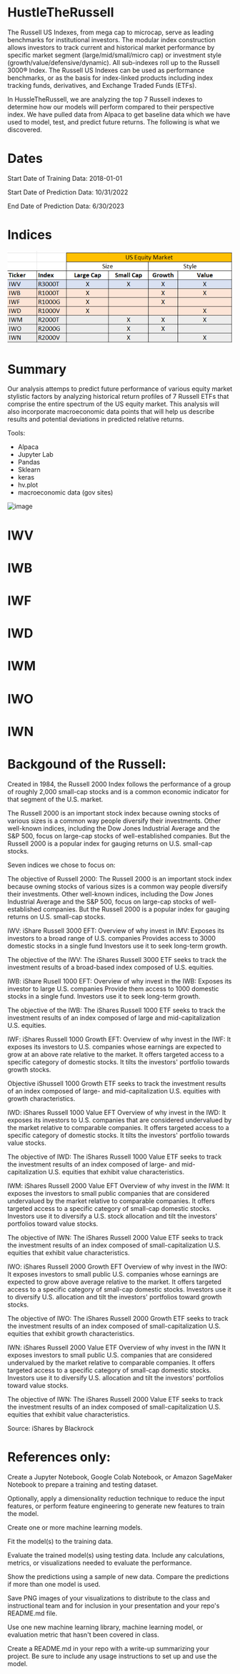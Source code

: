 # HustleTheRussell

The Russell US Indexes, from mega cap to microcap, serve as leading benchmarks for institutional investors. The modular index construction allows investors to track current and historical market performance by specific market segment (large/mid/small/micro cap) or investment style (growth/value/defensive/dynamic). All sub-indexes roll up to the Russell 3000® Index. The Russell US Indexes can be used as performance benchmarks, or as the basis for index-linked products including index tracking funds, derivatives, and Exchange Traded Funds (ETFs).

In HussleTheRussell, we are analyzing the top 7 Russell indexes to determine how our models will perform compared to their perspective index. We have pulled data from Alpaca to get baseline data which we have used to model, test, and predict future returns. The following is what we discovered.

# Dates

Start Date of Training Data: 2018-01-01

Start Date of Prediction Data: 10/31/2022

End Date of Prediction Data: 6/30/2023

# Indices

![](figures/image.png)

# Summary

Our analysis attemps to predict future performance of various equity market stylistic factors by analyzing historical return profiles of 7 Russell ETFs that comprise the entire spectrum of the US equity market. This analysis will also incorporate macroeconomic data points that will help us describe results and potential deviations in predicted relative returns. 

Tools:
* Alpaca
* Jupyter Lab
* Pandas
* Sklearn
* keras
* hv.plot
* macroeconomic data (gov sites)


![image](https://github.com/tjwentling/HustleTheRussell/assets/57773931/f601c6f7-a9c1-422e-8063-f6174c73d241)

# IWV
# IWB
# IWF
# IWD
# IWM
# IWO
# IWN

# Backgound of the Russell:

Created in 1984, the Russell 2000 Index follows the performance of a group of roughly 2,000 small-cap stocks and is a common economic indicator for that segment of the U.S. market.

The Russell 2000 is an important stock index because owning stocks of various sizes is a common way people diversify their investments. Other well-known indices, including the Dow Jones Industrial Average and the S&P 500, focus on large-cap stocks of well-established companies. But the Russell 2000 is a popular index for gauging returns on U.S. small-cap stocks.

Seven indices we chose to focus on:

The objective of Russell 2000: The Russell 2000 is an important stock index because owning stocks of various sizes is a common way people diversify their investments. Other well-known indices, including the Dow Jones Industrial Average and the S&P 500, focus on large-cap stocks of well-established companies. But the Russell 2000 is a popular index for gauging returns on U.S. small-cap stocks.

IWV: iShare Russell 3000 EFT:
Overview of why invest in IMV:
Exposes its investors to a broad range of U.S. companies
Provides access to 3000 domestic stocks in a single fund
Investors use it to seek long-term growth.

The objective of the IWV: The iShares Russell 3000 ETF seeks to track the investment results of a broad-based index composed of U.S. equities.

IWB: iShare Rusell 1000 EFT:
Overview of why invest in the IWB:
Exposes its investor to large U.S. companies
Provide them access to 1000 domestic stocks in a single fund.
Investors use it to seek long-term growth.

The objective of the IWB: The iShares Russell 1000 ETF seeks to track the investment results of an index composed of large and mid-capitalization U.S. equities.

IWF: iShares Russell 1000 Growth EFT:
Overview of why invest in the IWF:
It exposes its investors to U.S. companies whose earnings are expected to grow at an above rate relative to the market.
It offers targeted access to a specific category of domestic stocks.
It tilts the investors' portfolio towards growth stocks.

Objective iShussell 1000 Growth ETF seeks to track the investment results of an index composed of large- and mid-capitalization U.S. equities with growth characteristics.

IWD: iShares Russell 1000 Value EFT
Overview of why invest in the IWD:
It exposes its investors to U.S. companies that are considered undervalued by the market relative to comparable companies.
It offers targeted access to a specific category of domestic stocks.
It tilts the investors' portfolio towards value stocks.

The objective of IWD: The iShares Russell 1000 Value ETF seeks to track the investment results of an index composed of large- and mid-capitalization U.S. equities that exhibit value characteristics.

IWM: iShares Russell 2000 Value EFT
Overview of why invest in the IWM:
It exposes the investors to small public companies that are considered undervalued by the market relative to comparable companies.
It offers targeted access to a specific category of small-cap domestic stocks.
Investors use it to diversify a U.S. stock allocation and tilt the investors' portfolios toward value stocks.

The objective of IWN: The iShares Russell 2000 Value ETF seeks to track the investment results of an index composed of small-capitalization U.S. equities that exhibit value characteristics.

IWO: iShares Russell 2000 Growth EFT
Overview of why invest in the IWO:
It exposes investors to small public U.S. companies whose earnings are expected to grow above average relative to the market.
It offers targeted access to a specific category of small-cap domestic stocks.
Investors use it to diversify U.S. allocation and tilt the investors' portfolios toward growth stocks.

The objective of IWO: The iShares Russell 2000 Growth ETF seeks to track the investment results of an index composed of small-capitalization U.S. equities that exhibit growth characteristics.

IWN: iShares Russell 2000 Value ETF
Overview of why invest in the IWN
It exposes investors to small public U.S. companies that are considered undervalued by the market relative to comparable companies.
It offers targeted access to a specific category of small-cap domestic stocks.
Investors use it to diversify U.S. allocation and tilt the investors' portfolios toward value stocks.

The objective of IWN: The iShares Russell 2000 Value ETF seeks to track the investment results of an index composed of small-capitalization U.S. equities that exhibit value characteristics.

Source: iShares by Blackrock

# References only:

Create a Jupyter Notebook, Google Colab Notebook, or Amazon SageMaker Notebook to prepare a training and testing dataset.


 Optionally, apply a dimensionality reduction technique to reduce the input features, or perform feature engineering to generate new features to train the model.


 Create one or more machine learning models.


 Fit the model(s) to the training data.


 Evaluate the trained model(s) using testing data. Include any calculations, metrics, or visualizations needed to evaluate the performance.


 Show the predictions using a sample of new data. Compare the predictions if more than one model is used.


 Save PNG images of your visualizations to distribute to the class and instructional team and for inclusion in your presentation and your repo's README.md file.


 Use one new machine learning library, machine learning model, or evaluation metric that hasn't been covered in class.


 Create a README.md in your repo with a write-up summarizing your project. Be sure to include any usage instructions to set up and use the model.
